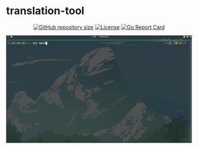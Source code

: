 # translation-tool

<div align="center">

<a href="https://github.com/isther/translation-tool"><img src="https://img.shields.io/github/repo-size/isther/translation-tool?style=flat-square&label=Repo" alt="GitHub repository size"/></a>
<a href="https://github.com/isther/translation-tool/blob/master/LICENSE"><img src="https://img.shields.io/github/license/isther/translation-tool?style=flat-square&logo=GNU&label=License" alt="License" /></a>
[![Go Report Card](https://goreportcard.com/badge/github.com/isther/translation-tool)](https://goreportcard.com/report/github.com/isther/translation-tool)

</div>

![usage](./image/usage.gif)

